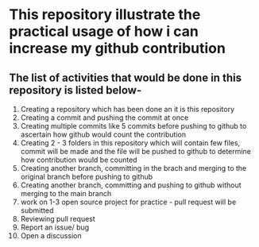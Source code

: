 # This repository illustrate the practical usage of how i can increase my github contribution

## The list of activities that would be done in this repository is listed below-

1. Creating a repository which has been done an it is this repository
2. Creating a commit and pushing the commit at once
3. Creating multiple commits like 5 commits before pushing to github to ascertain how github would count the contribution
4. Creating 2 - 3 folders in this repository which will contain few files, commit will be made and the file will be pushed to github to determine how contribution would be counted
5. Creating another branch, committing in the brach and merging to the original branch before pushing to github
6. Creating another branch, committing and pushing to github without merging to the main branch
7. work on 1-3 open source project for practice - pull request will be submitted
8. Reviewing pull request
9. Report an issue/ bug
10. Open a discussion
